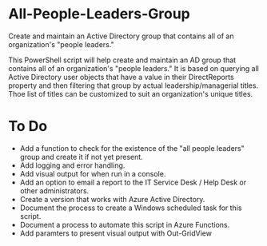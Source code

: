 # All-People-Leaders-Group
Create and maintain an Active Directory group that contains all of an organization's "people leaders."

This PowerShell script will help create and maintain an AD group that contains all of an organization's "people leaders." It is based on querying all Active Directory user objects that have a value in their DirectReports property and then filtering that group by actual leadership/managerial titles. Thoe list of titles can be customized to suit an organization's unique titles.

# To Do
 - Add a function to check for the existence of the "all people leaders" group and create it if not yet present.
 - Add logging and error handling.
 - Add visual output for when run in a console.
 - Add an option to email a report to the IT Service Desk / Help Desk or other administrators.
 - Create a version that works with Azure Active Directory.
 - Document the process to create a Windows scheduled task for this script.
 - Document a process to automate this script in Azure Functions.
 - Add paramters to present visual output with Out-GridView
